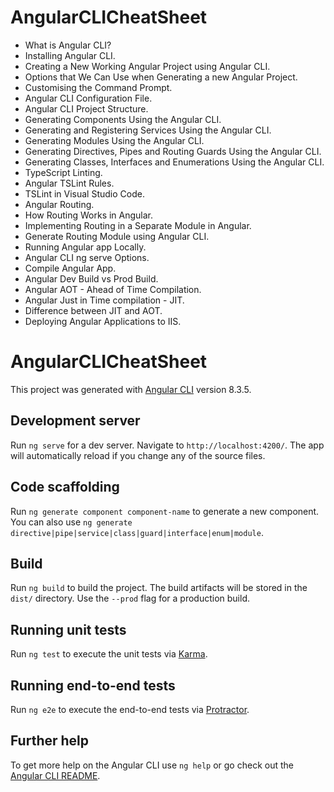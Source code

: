 # AngularCLICheatSheet

* What is Angular CLI?
* Installing Angular CLI.
* Creating a New Working Angular Project using Angular CLI. 
* Options that We Can Use when Generating a new Angular Project.
* Customising the Command Prompt.
* Angular CLI Configuration File.
* Angular CLI Project Structure. 
* Generating Components Using the Angular CLI. 
* Generating and Registering Services Using the Angular CLI. 
* Generating Modules Using the Angular CLI.
* Generating Directives, Pipes and Routing Guards Using the Angular CLI.
* Generating Classes, Interfaces and Enumerations Using the Angular CLI.
* TypeScript Linting.
* Angular TSLint Rules.
* TSLint in Visual Studio Code.
* Angular Routing.
* How Routing Works in Angular.
* Implementing Routing in a Separate Module in Angular.
* Generate Routing Module using Angular CLI.
* Running Angular app Locally.
* Angular CLI ng serve Options.
* Compile Angular App.
* Angular Dev Build vs Prod Build.
* Angular AOT - Ahead of Time Compilation.
* Angular Just in Time compilation - JIT.
* Difference between JIT and AOT.
* Deploying Angular Applications to IIS.

# AngularCLICheatSheet

This project was generated with [Angular CLI](https://github.com/angular/angular-cli) version 8.3.5.

## Development server

Run `ng serve` for a dev server. Navigate to `http://localhost:4200/`. The app will automatically reload if you change any of the source files.

## Code scaffolding

Run `ng generate component component-name` to generate a new component. You can also use `ng generate directive|pipe|service|class|guard|interface|enum|module`.

## Build

Run `ng build` to build the project. The build artifacts will be stored in the `dist/` directory. Use the `--prod` flag for a production build.

## Running unit tests

Run `ng test` to execute the unit tests via [Karma](https://karma-runner.github.io).

## Running end-to-end tests

Run `ng e2e` to execute the end-to-end tests via [Protractor](http://www.protractortest.org/).

## Further help

To get more help on the Angular CLI use `ng help` or go check out the [Angular CLI README](https://github.com/angular/angular-cli/blob/master/README.md).
